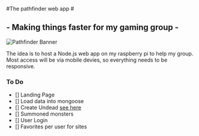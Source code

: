 #The pathfinder web app #

## - Making things faster for my gaming group -

![Pathfinder Banner](https://ph.gamekastle.com/categories/cat_1376.jpg)

The idea is to host a Node.js web app on my raspberry pi to help my group.
Most access will be via mobile devies, so everything needs to be responsive.

### To Do

- [] Landing Page
- [] Load data into mongoose
- [] Create Undead [see here](http://www.ragweedquilting.com/pub/PRPG%20Monsters.htm)
- [] Summoned monsters
- [] User Login
- [] Favorites per user for sites
